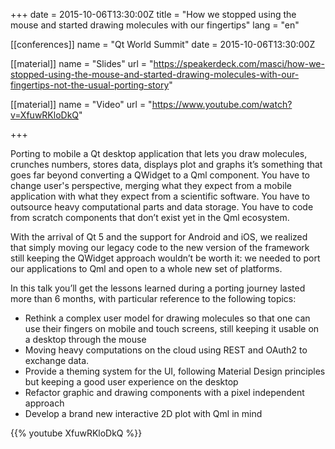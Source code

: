+++
date = 2015-10-06T13:30:00Z
title = "How we stopped using the mouse and started drawing molecules with our fingertips"
lang = "en"

[[conferences]]
name = "Qt World Summit"
date = 2015-10-06T13:30:00Z

[[material]]
name = "Slides"
url  = "https://speakerdeck.com/masci/how-we-stopped-using-the-mouse-and-started-drawing-molecules-with-our-fingertips-not-the-usual-porting-story"

[[material]]
name = "Video"
url  = "https://www.youtube.com/watch?v=XfuwRKloDkQ"

+++

Porting to mobile a Qt desktop application that lets you draw molecules, crunches numbers, stores data, displays plot and graphs it’s something that goes far beyond converting a QWidget to a Qml component. You have to change user's perspective, merging what they expect from a mobile application with what they expect from a scientific software. You have to 
outsource heavy computational parts and data storage. You have to code from scratch components that don’t exist yet in the Qml ecosystem.

With the arrival of Qt 5 and the support for Android and iOS, we realized that simply moving our legacy code to the new version of the framework still keeping the QWidget approach wouldn’t be worth it: we needed to port our applications to Qml and open to a whole new set of platforms.

In this talk you’ll get the lessons learned during a porting journey lasted more than 6 months, with particular reference to the following topics:

- Rethink a complex user model for drawing molecules so that one can use their fingers on mobile and touch screens, still keeping it usable on a desktop through the mouse 
- Moving heavy computations on the cloud using REST and OAuth2 to exchange data. 
- Provide a theming system for the UI, following Material Design principles but keeping a good user experience on the desktop 
- Refactor graphic and drawing components with a pixel independent approach 
- Develop a brand new interactive 2D plot with Qml in mind

{{% youtube XfuwRKloDkQ %}}
